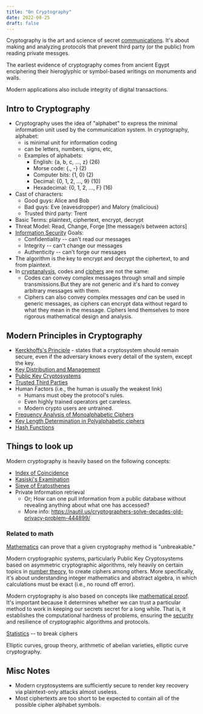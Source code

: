 ```yaml
---
title: "On Cryptography"
date: 2022-08-25
draft: false
---
```


Cryptography is the art and science of secret [communications](/communication).
It's about making and analyzing protocols that prevent third party (or
the public) from reading private messges.

The earliest evidence of cryptography comes from ancient Egypt enciphering
their hieroglyphic or symbol-based writings on monuments and walls. 

Modern applications also include integrity of digital transactions.

## Intro to Cryptography

- Cryptography uses the idea of "alphabet" to express the minimal
  information unit used by the communication system. In cryptography,
  alphabet:
    - is minimal unit for information coding
    - can be letters, numbers, signs, etc,
    - Examples of alphabets:
        - English: {a, b, c, ..., z} (26)
        - Morse code: {., -} (2)
        - Computer bits: {1, 0} (2)
        - Decimal: {0, 1, 2, ..., 9} (10)
        - Hexadecimal: {0, 1, 2, ..., F} (16)
- Cast of characters:
    - Good guys: Alice and Bob
    - Bad guys: Eve (eavesdropper) and Malory (malicious)
    - Trusted third party: Trent
- Basic Terms: plaintext, ciphertext, encrypt, decrypt
- Threat Model: Read, Change, Forge [the message/s between actors]
- [Information Security](/infosec) Goals:
    - Confidentiality -- can't read our messages
    - Integrity -- can't change our messages
    - Authenticity -- can't forge our messages
- The algorithm is the key to encrypt and decrypt the ciphertext, to and
  from plaintext.
- In [cryptanalysis](/cryptanalysis), codes and [ciphers](/ciphers) are not the same:
    - Codes can convey complex messages through small and simple
      transmissions.But they are not generic and it's hard to convey
      arbitrary messages with them.
    - Ciphers can also convey complex messages *and* can be used in
      generic messages, as ciphers can encrypt data without regard
      to what they mean in the message. Ciphers lend themselves to
      more rigorous mathematical design and analysis.

## Modern Principles in Cryptography
- [Kerckhoffs's Principle](/kerckhoffs-principle) - states that a
  cryptosystem should remain secure, even if the adversary knows every
  detail of the system, except the key.
- [Key Distribution and Management](/key-distribution)
- [Public Key Cryptosystems](/public-key-cryptosystems)
- [Trusted Third Parties](/trusted-third-party)
- Human Factors (i.e., the human is usually the weakest link)
    - Humans must obey the protocol's rules.
    - Even highly trained operators get careless.
    - Modern crypto users are untrained.
- [Frequency Analysis of Monoalphabetic Ciphers](/monoalphabetic-ciphers)
- [Key Length Determination in Polyalphabetic ciphers](/polyalphabetic-ciphers)
- [Hash Functions](/hash-functions)

## Things to look up

Modern cryptography is heavily based on
the following concepts:

- [Index of Coincidence](/index-of-coincidence)
- [Kasiski's Examination](/kasiski-examination)
- [Sieve of Eratosthenes](/sieve-of-eratosthenes)
- Private Information retrieval
    - Or; How can one pull information from a public database
      without revealing anything about what one has accessed?
    - More info: https://nautil.us/cryptographers-solve-decades-old-privacy-problem-444899/

### Related to math

[Mathematics](/math) can prove that a given cryptography method is
"unbreakable."

Modern cryptographic systems, particularly Public Key Cryptosystems
based on asymmetric cryptographic algorithms,
rely heavily on certain topics in [number theory](/number-theory),
to create ciphers among others.
More specifically, it's about understanding integer mathematics and
abstract algebra, in which calculations must be exact (i.e., no round
off error).

Modern cryptography is also based on concepts
like [mathematical proof](https://en.wikipedia.org/wiki/Mathematical_proof).
It's important because it determines whether we can trust a particular
method to work in keeping our secrets secret for a long while. That is,
it establishes the computational hardness of problems, ensuring the
[security](/security) and resilience of cryptographic algorithms and
protocols.

[Statistics](/statistics) -- to break ciphers

Elliptic curves,
group theory,
arithmetic of abelian varieties,
elliptic curve cryptography.

## Misc Notes

- Modern cryptosystems are sufficiently secure to render key recovery
  via plaintext-only attacks almost useless.
- Most ciphertexts are too short to be expected to contain all of the
  possible cipher alphabet symbols.
